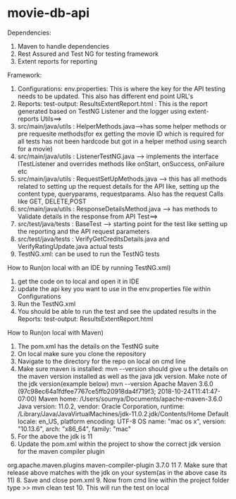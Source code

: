 # movie-db-api

Dependencies:
1. Maven to handle dependencies
2. Rest Assured and Test NG for testing framework
3. Extent reports for reporting

Framework:
1. Configurations: env.properties: This is where the key for the API testing needs to be updated. This also has different end point URL's
2. Reports: test-output: ResultsExtentReport.html : This is the report generated based on TestNG Listener and the logger using extent-reports
Utils==>
3. src/main/java/utils : HelperMethods.java-->has some helper methods or pre requesite methods(for ex getting the movie ID which is required for all tests has not been hardcode but got in a helper method using search for a movie)
4. src/main/java/utils : ListenerTestNG.java --> implements the interface ITestListener and overrides methods like onStart, onSuccess, onFailure etc
5. src/main/java/utils : RequestSetUpMethods.java --> this has all methods related to setting up the request details for the API like, setting up the content type, queryparams, requestparams. Also has the request Calls like GET, DELETE,POST
6. src/main/java/utils : ResponseDetailsMethod.java --> has methods to Validate details in the response from API
Test==>
7. src/test/java/tests : BaseTest --> starting point for the test like setting up the reporting and the API request parameters
8. src/test/java/tests : VerifyGetCreditsDetails.java  and VerifyRatingUpdate.java actual tests
9. TestNG.xml: can be used to run the TestNG tests

How to Run(on local with an IDE by running TestNG.xml)
1. get the code on to local and open it in IDE
2. update the api key you want to use in the env.properties file within Configurations
3. Run the TestNG.xml
4. You should be able to run the test and see the updated results in the Reports: test-output: ResultsExtentReport.html 

How to Run(on local with Maven)
1. The pom.xml has the details on the TestNG suite
2. On local make sure you clone the repository
3. Navigate to the directory for the repo on local on cmd line
4. Make sure maven is installed: mvn --version should give u the details on the maven version installed as well as the java jdk version. Make note of the jdk version(example below)
mvn --version
Apache Maven 3.6.0 (97c98ec64a1fdfee7767ce5ffb20918da4f719f3; 2018-10-24T11:41:47-07:00)
Maven home: /Users/soumya/Documents/apache-maven-3.6.0
Java version: 11.0.2, vendor: Oracle Corporation, runtime: /Library/Java/JavaVirtualMachines/jdk-11.0.2.jdk/Contents/Home
Default locale: en_US, platform encoding: UTF-8
OS name: "mac os x", version: "10.13.6", arch: "x86_64", family: "mac"
5. For the above the jdk is 11
6. Update the pom.xml within the project to show the correct jdk version for the maven compiler plugin
<plugin>
                <groupId>org.apache.maven.plugins</groupId>
                <artifactId>maven-compiler-plugin</artifactId>
                <version>3.7.0</version>
                <configuration>
                    <release>11</release>
                </configuration>
            </plugin>
7. Make sure that release above matches with the jdk on your system(as in the above case its 11)
8. Save and close pom.xml
9. Now from cmd line within the project folder type >> mvn clean test
10. This will run the test on local

